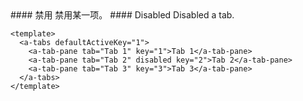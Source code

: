 <cn>
#### 禁用
禁用某一项。
</cn>

<us>
#### Disabled
Disabled a tab.
</us>

```tpl
<template>
  <a-tabs defaultActiveKey="1">
    <a-tab-pane tab="Tab 1" key="1">Tab 1</a-tab-pane>
    <a-tab-pane tab="Tab 2" disabled key="2">Tab 2</a-tab-pane>
    <a-tab-pane tab="Tab 3" key="3">Tab 3</a-tab-pane>
  </a-tabs>
</template>
```
